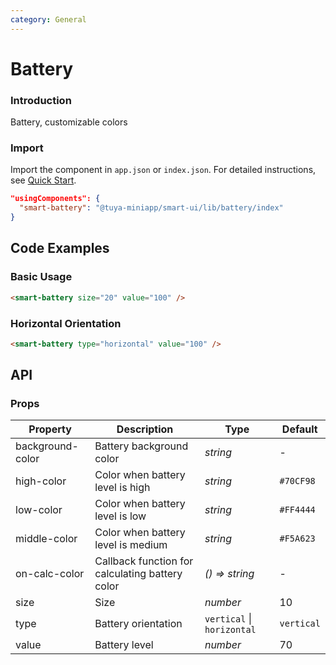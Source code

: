 ```yaml
---
category: General
---
```


# Battery

### Introduction

Battery, customizable colors

### Import

Import the component in `app.json` or `index.json`. For detailed instructions, see [Quick Start](/material/smartui?comId=help-getting-started&appType=miniapp).

```json
"usingComponents": {
  "smart-battery": "@tuya-miniapp/smart-ui/lib/battery/index"
}
```

## Code Examples

### Basic Usage

```html
<smart-battery size="20" value="100" />
```

### Horizontal Orientation

```html
<smart-battery type="horizontal" value="100" />
```

## API

### Props

| Property         | Description                                        | Type                       | Default     |
| ---------------- | -------------------------------------------------- | -------------------------- | ----------  |
| background-color | Battery background color                           | _string_                   | -           |
| high-color       | Color when battery level is high                   | _string_                   | `#70CF98`   |
| low-color        | Color when battery level is low                    | _string_                   | `#FF4444`   |
| middle-color     | Color when battery level is medium                 | _string_                   | `#F5A623`   |
| on-calc-color    | Callback function for calculating battery color    | _() => string_             | -           |
| size             | Size                                               | _number_                   | 10          |
| type             | Battery orientation                                | `vertical` \| `horizontal` | `vertical`  |
| value            | Battery level                                      | _number_                   | 70          |